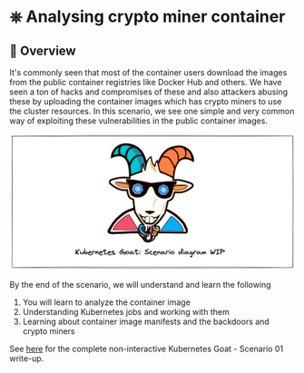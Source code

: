 # ⎈ Analysing crypto miner container

## 🙌 Overview

It's commonly seen that most of the container users download the images from the public container registries like Docker Hub and others. We have seen a ton of hacks and compromises of these and also attackers abusing these by uploading the container images which has crypto miners to use the cluster resources. In this scenario, we see one simple and very common way of exploiting these vulnerabilities in the public container images.

![](images/scenario-diagram-wip.png)

By the end of the scenario, we will understand and learn the following

1. You will learn to analyze the container image
2. Understanding Kubernetes jobs and working with them
3. Learning about container image manifests and the backdoors and crypto miners

See [here](https://madhuakula.com/kubernetes-goat/docs/scenarios/scenario-10) for the complete non-interactive Kubernetes Goat - Scenario 01 write-up.